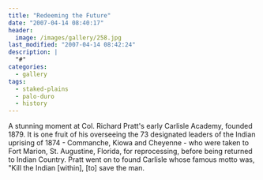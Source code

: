 ```yaml
---
title: "Redeeming the Future"
date: "2007-04-14 08:40:17"
header:
  image: /images/gallery/258.jpg
last_modified: "2007-04-14 08:42:24"
description: |
  "#"
categories:
  - gallery
tags:
  - staked-plains
  - palo-duro
  - history   
---
```


A stunning moment at Col. Richard Pratt's early Carlisle Academy, founded 1879. It is one fruit of his overseeing the 73 designated leaders of the Indian uprising of 1874 - Commanche, Kiowa and Cheyenne - who were taken to Fort Marion, St. Augustine, Florida, for reprocessing, before being returned to Indian Country. Pratt went on to found Carlisle whose famous motto was, "Kill the Indian [within], [to] save the man.
